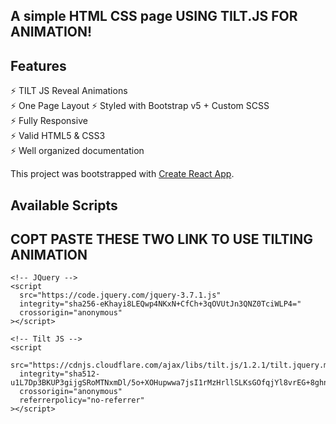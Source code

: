 ## A simple HTML CSS  page USING TILT.JS FOR ANIMATION!



## Features


⚡️ TILT JS Reveal Animations\
⚡️ One Page Layout
⚡️ Styled with Bootstrap v5 + Custom SCSS\
⚡️ Fully Responsive\
⚡️ Valid HTML5 & CSS3\
⚡️ Well organized documentation


This project was bootstrapped with [Create React App](https://github.com/facebook/create-react-app).

## Available Scripts
## COPT PASTE THESE TWO LINK TO USE TILTING ANIMATION 

    <!-- JQuery -->
    <script
      src="https://code.jquery.com/jquery-3.7.1.js"
      integrity="sha256-eKhayi8LEQwp4NKxN+CfCh+3qOVUtJn3QNZ0TciWLP4="
      crossorigin="anonymous"
    ></script>

    <!-- Tilt JS -->
    <script
      src="https://cdnjs.cloudflare.com/ajax/libs/tilt.js/1.2.1/tilt.jquery.min.js"
      integrity="sha512-u1L7Dp3BKUP3gijgSRoMTNxmDl/5o+XOHupwwa7jsI1rMzHrllSLKsGOfqjYl8vrEG+8ghnRPNA/SCltmJCZpQ=="
      crossorigin="anonymous"
      referrerpolicy="no-referrer"
    ></script>

